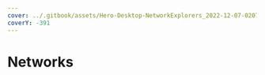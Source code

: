 ```yaml
---
cover: ../.gitbook/assets/Hero-Desktop-NetworkExplorers_2022-12-07-020704_ehza (2).webp
coverY: -391
---
```


# Networks
